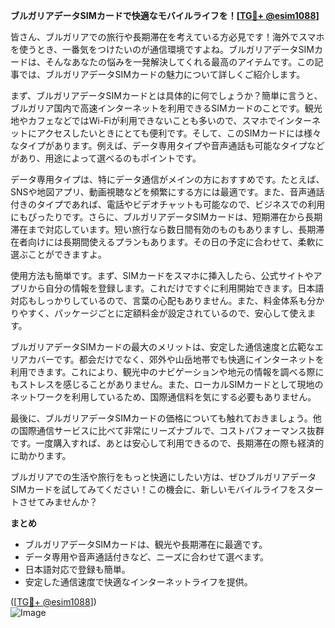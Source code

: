 **ブルガリアデータSIMカードで快適なモバイルライフを！[[TG💪+ @esim1088](https://t.me/s/esim1088)]**

皆さん、ブルガリアでの旅行や長期滞在を考えている方必見です！海外でスマホを使うとき、一番気をつけたいのが通信環境ですよね。ブルガリアデータSIMカードは、そんなあなたの悩みを一発解決してくれる最高のアイテムです。この記事では、ブルガリアデータSIMカードの魅力について詳しくご紹介します。

まず、ブルガリアデータSIMカードとは具体的に何でしょうか？簡単に言うと、ブルガリア国内で高速インターネットを利用できるSIMカードのことです。観光地やカフェなどではWi-Fiが利用できないことも多いので、スマホでインターネットにアクセスしたいときにとても便利です。そして、このSIMカードには様々なタイプがあります。例えば、データ専用タイプや音声通話も可能なタイプなどがあり、用途によって選べるのもポイントです。

データ専用タイプは、特にデータ通信がメインの方におすすめです。たとえば、SNSや地図アプリ、動画視聴などを頻繁にする方には最適です。また、音声通話付きのタイプであれば、電話やビデオチャットも可能なので、ビジネスでの利用にもぴったりです。さらに、ブルガリアデータSIMカードは、短期滞在から長期滞在まで対応しています。短い旅行なら数日間有効のものもありますし、長期滞在者向けには長期間使えるプランもあります。その日の予定に合わせて、柔軟に選ぶことができますよ。

使用方法も簡単です。まず、SIMカードをスマホに挿入したら、公式サイトやアプリから自分の情報を登録します。これだけですぐに利用開始できます。日本語対応もしっかりしているので、言葉の心配もありません。また、料金体系も分かりやすく、パッケージごとに定額料金が設定されているので、安心して使えます。

ブルガリアデータSIMカードの最大のメリットは、安定した通信速度と広範なエリアカバーです。都会だけでなく、郊外や山岳地帯でも快適にインターネットを利用できます。これにより、観光中のナビゲーションや地元の情報を調べる際にもストレスを感じることがありません。また、ローカルSIMカードとして現地のネットワークを利用しているため、国際通信料を気にする必要もありません。

最後に、ブルガリアデータSIMカードの価格についても触れておきましょう。他の国際通信サービスに比べて非常にリーズナブルで、コストパフォーマンス抜群です。一度購入すれば、あとは安心して利用できるので、長期滞在の際も経済的に助かります。

ブルガリアでの生活や旅行をもっと快適にしたい方は、ぜひブルガリアデータSIMカードを試してみてください！この機会に、新しいモバイルライフをスタートさせてみませんか？

**まとめ**
- ブルガリアデータSIMカードは、観光や長期滞在に最適です。
- データ専用や音声通話付きなど、ニーズに合わせて選べます。
- 日本語対応で登録も簡単。
- 安定した通信速度で快適なインターネットライフを提供。

([[TG💪+ @esim1088](https://t.me/s/esim1088)])  
![Image](https://i.postimg.cc/Y0z9fWf4/image.png)